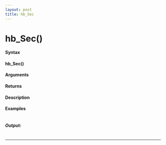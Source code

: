 ```yaml
---
layout: post
title: hb_Sec
---
```


# hb_Sec()


#### Syntax

#### hb_Sec()

#### Arguments

#### Returns

#### Description

#### Examples

```

```

##### Output:

```

```

---